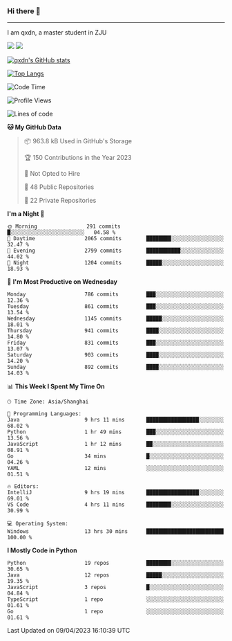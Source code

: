 ### Hi there 👋
---

I am qxdn, a master student in ZJU

[![](https://img.shields.io/badge/blog-qxdn-brightgreen?style=for-the-badge&logo=hexo)](https://qianxu.run) [![](https://img.shields.io/badge/bilibili-qxdn-ff69b4?style=for-the-badge&logo=Bilibili)](https://space.bilibili.com/11674667)


[![qxdn's GitHub stats](https://github-readme-stats.vercel.app/api?username=qxdn&count_private=true&show_icons=true)](https://github.com/qxdn)

[![Top Langs](https://github-readme-stats.vercel.app/api/top-langs/?username=qxdn&layout=compact)](https://github.com/qxdn)

<!--START_SECTION:waka-->
![Code Time](http://img.shields.io/badge/Code%20Time-959%20hrs%2052%20mins-blue)

![Profile Views](http://img.shields.io/badge/Profile%20Views-2-blue)

![Lines of code](https://img.shields.io/badge/From%20Hello%20World%20I%27ve%20Written-10.4%20million%20lines%20of%20code-blue)

**🐱 My GitHub Data** 

> 📦 963.8 kB Used in GitHub's Storage 
 > 
> 🏆 150 Contributions in the Year 2023
 > 
> 🚫 Not Opted to Hire
 > 
> 📜 48 Public Repositories 
 > 
> 🔑 22 Private Repositories 
 > 
**I'm a Night 🦉** 

```text
🌞 Morning                291 commits         █░░░░░░░░░░░░░░░░░░░░░░░░   04.58 % 
🌆 Daytime                2065 commits        ████████░░░░░░░░░░░░░░░░░   32.47 % 
🌃 Evening                2799 commits        ███████████░░░░░░░░░░░░░░   44.02 % 
🌙 Night                  1204 commits        █████░░░░░░░░░░░░░░░░░░░░   18.93 % 
```
📅 **I'm Most Productive on Wednesday** 

```text
Monday                   786 commits         ███░░░░░░░░░░░░░░░░░░░░░░   12.36 % 
Tuesday                  861 commits         ███░░░░░░░░░░░░░░░░░░░░░░   13.54 % 
Wednesday                1145 commits        █████░░░░░░░░░░░░░░░░░░░░   18.01 % 
Thursday                 941 commits         ████░░░░░░░░░░░░░░░░░░░░░   14.80 % 
Friday                   831 commits         ███░░░░░░░░░░░░░░░░░░░░░░   13.07 % 
Saturday                 903 commits         ████░░░░░░░░░░░░░░░░░░░░░   14.20 % 
Sunday                   892 commits         ████░░░░░░░░░░░░░░░░░░░░░   14.03 % 
```


📊 **This Week I Spent My Time On** 

```text
🕑︎ Time Zone: Asia/Shanghai

💬 Programming Languages: 
Java                     9 hrs 11 mins       █████████████████░░░░░░░░   68.02 % 
Python                   1 hr 49 mins        ███░░░░░░░░░░░░░░░░░░░░░░   13.56 % 
JavaScript               1 hr 12 mins        ██░░░░░░░░░░░░░░░░░░░░░░░   08.91 % 
Go                       34 mins             █░░░░░░░░░░░░░░░░░░░░░░░░   04.26 % 
YAML                     12 mins             ░░░░░░░░░░░░░░░░░░░░░░░░░   01.51 % 

🔥 Editors: 
IntelliJ                 9 hrs 19 mins       █████████████████░░░░░░░░   69.01 % 
VS Code                  4 hrs 11 mins       ████████░░░░░░░░░░░░░░░░░   30.99 % 

💻 Operating System: 
Windows                  13 hrs 30 mins      █████████████████████████   100.00 % 
```

**I Mostly Code in Python** 

```text
Python                   19 repos            ████████░░░░░░░░░░░░░░░░░   30.65 % 
Java                     12 repos            █████░░░░░░░░░░░░░░░░░░░░   19.35 % 
JavaScript               3 repos             █░░░░░░░░░░░░░░░░░░░░░░░░   04.84 % 
TypeScript               1 repo              ░░░░░░░░░░░░░░░░░░░░░░░░░   01.61 % 
Go                       1 repo              ░░░░░░░░░░░░░░░░░░░░░░░░░   01.61 % 
```




 Last Updated on 09/04/2023 16:10:39 UTC
<!--END_SECTION:waka-->

<!--
**qxdn/qxdn** is a ✨ _special_ ✨ repository because its `README.md` (this file) appears on your GitHub profile.

Here are some ideas to get you started:

- 🔭 I’m currently working on ...
- 🌱 I’m currently learning ...
- 👯 I’m looking to collaborate on ...
- 🤔 I’m looking for help with ...
- 💬 Ask me about ...
- 📫 How to reach me: ...
- 😄 Pronouns: ...
- ⚡ Fun fact: ...
-->
